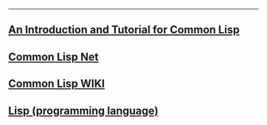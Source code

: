 ---
## [An Introduction and Tutorial for Common Lisp](http://www.apl.jhu.edu/~hall/lisp.html)
## [Common Lisp Net](http://common-lisp.net/)
## [Common Lisp WIKI](http://en.wikipedia.org/wiki/Common_Lisp)
## [Lisp (programming language)](https://en.wikipedia.org/wiki/Lisp_(programming_language))
